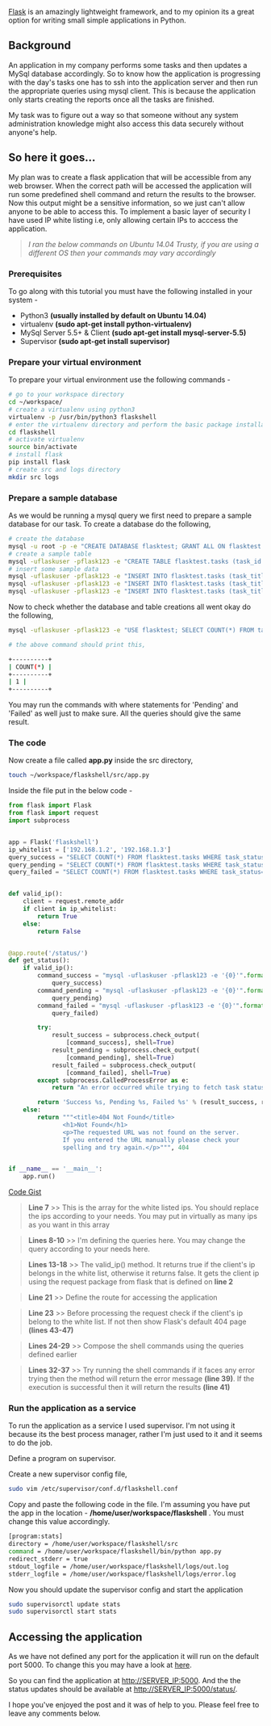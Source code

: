 [Flask](http://flask.pocoo.org/) is an amazingly lightweight framework, and to my opinion its a great option 
for writing small simple applications in Python. <!-- more -->

## Background

An application in my company performs some tasks and then updates a MySql database 
accordingly. So to know how the application is progressing with the day's tasks one 
has to ssh into the application server and then run the appropriate queries using 
mysql client. This is because the application only starts creating the reports once 
all the tasks are finished. 

My task was to figure out a way so that someone without any system administration 
knowledge might also access this data securely without anyone's help. 

## So here it goes...

My plan was to create a flask application that will be accessible from any web browser. When 
the correct path will be accessed the application will run some predefined shell command and 
return the results to the browser. Now this output might be a sensitive information, so we 
just can't allow anyone to be able to access this. To implement a basic layer of security 
I have used IP white listing i.e, only allowing certain IPs to acccess the application.

> *I ran the below commands on Ubuntu 14.04 Trusty, 
if you are using a different OS then your commands may vary accordingly*

### Prerequisites

To go along with this tutorial you must have the following installed in your system - 

* Python3 **(usually installed by default on Ubuntu 14.04)**
* virtualenv **(sudo apt-get install python-virtualenv)**
* MySql Server 5.5+ & Client **(sudo apt-get install mysql-server-5.5)**
* Supervisor **(sudo apt-get install supervisor)**

### Prepare your virtual environment

To prepare your virtual environment use the following commands - 

~~~bash
# go to your workspace directory
cd ~/workspace/
# create a virtualenv using python3
virtualenv -p /usr/bin/python3 flaskshell
# enter the virtualenv directory and perform the basic package installations and tasks
cd flaskshell
# activate virtualenv
source bin/activate
# install flask
pip install flask
# create src and logs directory
mkdir src logs

~~~

### Prepare a sample database

As we would be running a mysql query we first need to prepare a sample database for our task. To create a database do 
the following,

~~~bash
# create the database 
mysql -u root -p -e "CREATE DATABASE flasktest; GRANT ALL ON flasktest.* TO flaskuser@localhost IDENTIFIED BY 'flask123'; FLUSH PRIVILEGES"
# create a sample table
mysql -uflaskuser -pflask123 -e "CREATE TABLE flasktest.tasks (task_id INT NOT NULL AUTO_INCREMENT, task_title VARCHAR(50), task_status VARCHAR(50), PRIMARY KEY (task_id));"
# insert some sample data
mysql -uflaskuser -pflask123 -e "INSERT INTO flasktest.tasks (task_title, task_status) VALUES ('Task 1', 'Success');"
mysql -uflaskuser -pflask123 -e "INSERT INTO flasktest.tasks (task_title, task_status) VALUES ('Task 2', 'Pending');"
mysql -uflaskuser -pflask123 -e "INSERT INTO flasktest.tasks (task_title, task_status) VALUES ('Task 3', 'Failed');"

~~~

Now to check whether the database and table creations all went okay do the following,

~~~bash
mysql -uflaskuser -pflask123 -e "USE flasktest; SELECT COUNT(*) FROM tasks WHERE task_status='Success';"

# the above command should print this,

+----------+
| COUNT(*) |
+----------+
| 1 |
+----------+

~~~

You may run the commands with where statements for 'Pending' and 'Failed' as well just to make sure. All the 
queries should give the same result.

### The code

Now create a file called **app.py** inside the src directory,

~~~bash
touch ~/workspace/flaskshell/src/app.py
~~~

Inside the file put in the below code -

~~~python
from flask import Flask
from flask import request
import subprocess


app = Flask('flaskshell')
ip_whitelist = ['192.168.1.2', '192.168.1.3']
query_success = "SELECT COUNT(*) FROM flasktest.tasks WHERE task_status='Success'"
query_pending = "SELECT COUNT(*) FROM flasktest.tasks WHERE task_status='Pending'"
query_failed = "SELECT COUNT(*) FROM flasktest.tasks WHERE task_status='Failed'"


def valid_ip():
    client = request.remote_addr
    if client in ip_whitelist:
        return True
    else:
        return False


@app.route('/status/')
def get_status():
    if valid_ip():
        command_success = "mysql -uflaskuser -pflask123 -e '{0}'".format(
            query_success)
        command_pending = "mysql -uflaskuser -pflask123 -e '{0}'".format(
            query_pending)
        command_failed = "mysql -uflaskuser -pflask123 -e '{0}'".format(
            query_failed)

        try:
            result_success = subprocess.check_output(
                [command_success], shell=True)
            result_pending = subprocess.check_output(
                [command_pending], shell=True)
            result_failed = subprocess.check_output(
                [command_failed], shell=True)
        except subprocess.CalledProcessError as e:
            return "An error occurred while trying to fetch task status updates."

        return 'Success %s, Pending %s, Failed %s' % (result_success, result_pending, result_failed)
    else:
        return """<title>404 Not Found</title>
               <h1>Not Found</h1>
               <p>The requested URL was not found on the server.
               If you entered the URL manually please check your
               spelling and try again.</p>""", 404


if __name__ == '__main__':
    app.run()
~~~

[Code Gist](https://gist.github.com/redmoses/347a2ad006a518f09fbc)

> **Line 7** >> This is the array for the white listed ips. 
> You should replace the ips according to your needs. 
> You may put in virtually as many ips as you want in this array

> **Lines 8-10** >> I'm defining the queries here. You may change 
> the query according to your needs here. 

> **Lines 13-18** >> The valid_ip() method. It returns true if the 
> client's ip belongs in the white list, otherwise it returns false.
> It gets the client ip using the request package from flask that is 
> defined on **line 2** 

> **Line 21** >> Define the route for accessing the application

> **Line 23** >> Before processing the request check if the client's
> ip belong to the white list. If not then show Flask's default 404 
> page **(lines 43-47)**

> **Lines 24-29** >> Compose the shell commands using the queries 
> defined earlier

> **Lines 32-37** >> Try running the shell commands if it faces any error 
> trying then the method will return the error message **(line 39)**. If the 
> execution is successful then it will return the results **(line 41)**


### Run the application as a service

To run the application as a service I used supervisor. I'm not using it because 
its the best process manager, rather I'm just used to it and it seems to do the 
job.

Define a program on supervisor.

Create a new supervisor config file,

~~~bash
sudo vim /etc/supervisor/conf.d/flaskshell.conf
~~~

Copy and paste the following code in the file. I'm assuming you have put the 
app in the location - **/home/user/workspace/flaskshell** . You must change 
this value accordingly.

~~~bash
[program:stats]
directory = /home/user/workspace/flaskshell/src
command = /home/user/workspace/flaskshell/bin/python app.py
redirect_stderr = true
stdout_logfile = /home/user/workspace/flaskshell/logs/out.log
stderr_logfile = /home/user/workspace/flaskshell/logs/error.log
~~~

Now you should update the supervisor config and start the application

~~~bash
sudo supervisorctl update stats
sudo supervisorctl start stats
~~~

## Accessing the application

As we have not defined any port for the application it will run on the default 
port 5000. To change this you may have a look at [here](http://stackoverflow.com/a/29079598/2894655).

So you can find the application at [http://SERVER_IP:5000](#). And the 
the status updates should be available at [http://SERVER_IP:5000/status/](#).


I hope you've enjoyed the post and it was of help to you. Please feel free 
to leave any comments below.